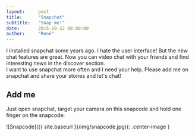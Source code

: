 ```yaml
---
layout:     post
title:      "Snapchat"
subtitle:   "Snap me!"
date:       2015-10-22 08:00:00
author:     "René"
---
```

<p>I installed snapchat some years ago. I hate the user interface! But the new chat features are great. Now you can video chat with your friends and find interesting news in the discover section.
<br>I want to use snapchat more often and I need your help. Please add me on snapchat and share your stories and let's chat!</p>

<h2>Add me</h2>
<p>Just open snapchat, target your camera on this snapcode and hold one finger on the snapcode:</p>

![Snapcode]({{ site.baseurl }}/img/snapcode.jpg){: .center-image }